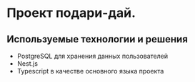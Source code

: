 # Проект подари-дай.

## Используемые технологии и решения
- PostgreSQL для хранения данных пользователей
- Nest.js
- Typescript в качестве основного языка проекта

